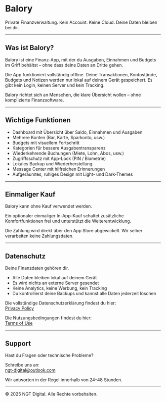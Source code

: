 # Balory

Private Finanzverwaltung. Kein Account. Keine Cloud. Deine Daten bleiben bei dir.

---

## Was ist Balory?

Balory ist eine Finanz-App, mit der du Ausgaben, Einnahmen und Budgets im Griff behältst – ohne dass deine Daten an Dritte gehen.

Die App funktioniert vollständig offline. Deine Transaktionen, Kontostände, Budgets und Notizen werden nur lokal auf deinem Gerät gespeichert. Es gibt kein Login, keinen Server und kein Tracking.

Balory richtet sich an Menschen, die klare Übersicht wollen – ohne komplizierte Finanzsoftware.

---

## Wichtige Funktionen

- Dashboard mit Übersicht über Saldo, Einnahmen und Ausgaben  
- Mehrere Konten (Bar, Karte, Sparkonto, usw.)  
- Budgets mit visuellem Fortschritt  
- Kategorien für bessere Ausgabentransparenz  
- Wiederkehrende Buchungen (Miete, Lohn, Abos, usw.)  
- Zugriffsschutz mit App-Lock (PIN / Biometrie)  
- Lokales Backup und Wiederherstellung  
- Message Center mit hilfreichen Erinnerungen  
- Aufgeräumtes, ruhiges Design mit Light- und Dark-Themes

---

## Einmaliger Kauf

Balory kann ohne Kauf verwendet werden.

Ein optionaler einmaliger In-App-Kauf schaltet zusätzliche Komfortfunktionen frei und unterstützt die Weiterentwicklung.

Die Zahlung wird direkt über den App Store abgewickelt. Wir selber verarbeiten keine Zahlungsdaten.

---

## Datenschutz

Deine Finanzdaten gehören dir.

- Alle Daten bleiben lokal auf deinem Gerät
- Es wird nichts an externe Server gesendet  
- Keine Analytics, keine Werbung, kein Tracking  
- Du kontrollierst deine Backups und kannst alle Daten jederzeit löschen

Die vollständige Datenschutzerklärung findest du hier:  
[Privacy Policy](./privacy-policy.md)

Die Nutzungsbedingungen findest du hier:  
[Terms of Use](./terms.md)

---

## Support

Hast du Fragen oder technische Probleme?

Schreibe uns an:  
ngt-digital@outlook.com

Wir antworten in der Regel innerhalb von 24–48 Stunden.

---

© 2025 NGT Digital. Alle Rechte vorbehalten.
